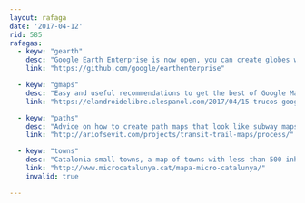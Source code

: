 ```yaml
---
layout: rafaga
date: '2017-04-12'
rid: 585
rafagas:
  - keyw: "gearth"
    desc: "Google Earth Enterprise is now open, you can create globes with your own data"
    link: "https://github.com/google/earthenterprise"

  - keyw: "gmaps"
    desc: "Easy and useful recommendations to get the best of Google Maps on your mobile device"
    link: "https://elandroidelibre.elespanol.com/2017/04/15-trucos-google-maps.html"

  - keyw: "paths"
    desc: "Advice on how to create path maps that look like subway maps"
    link: "http://ariofsevit.com/projects/transit-trail-maps/process/"

  - keyw: "towns"
    desc: "Catalonia small towns, a map of towns with less than 500 inhabitants"
    link: "http://www.microcatalunya.cat/mapa-micro-catalunya/"
    invalid: true

---
```


